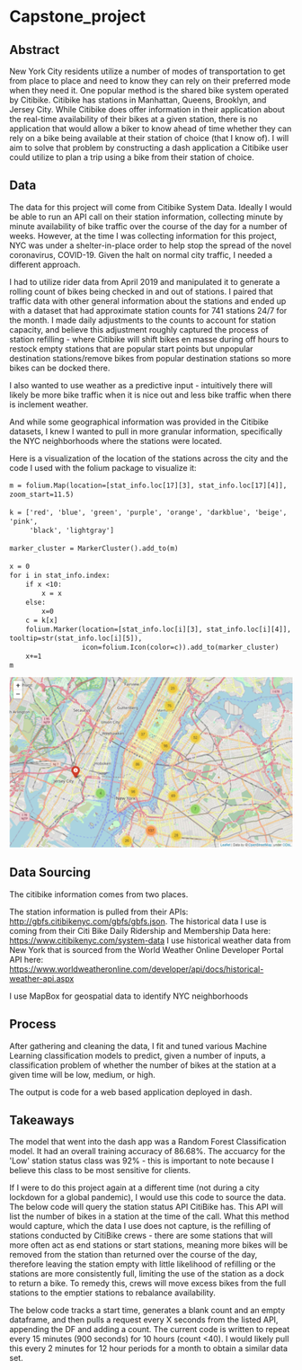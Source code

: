 # Capstone_project

## Abstract
New York City residents utilize a number of modes of transportation to get from place to place and need to know they can rely on their preferred mode when they need it. One popular method is the shared bike system operated by Citibike. Citibike has stations in Manhattan, Queens, Brooklyn, and Jersey City. While Citibike does offer information in their application about the real-time availability of their bikes at a given station, there is no application that would allow a biker to know ahead of time whether they can rely on a bike being available at their station of choice (that I know of). I will aim to solve that problem by constructing a dash application a Citibike user could utilize to plan a trip using a bike from their station of choice.

## Data
The data for this project will come from Citibike System Data. Ideally I would be able to run an API call on their station information, collecting minute by minute availability of bike traffic over the course of the day for a number of weeks. However, at the time I was collecting information for this project, NYC was under a shelter-in-place order to help stop the spread of the novel coronavirus, COVID-19. Given the halt on normal city traffic, I needed a different approach.

I had to utilize rider data from April 2019 and manipulated it to generate a rolling count of bikes being checked in and out of stations. I paired that traffic data with other general information about the stations and ended up with a dataset that had approximate station counts for 741 stations 24/7 for the month. I made daily adjustments to the counts to account for station capacity, and believe this adjustment roughly captured the process of station refilling - where Citibike will shift bikes en masse during off hours to restock empty stations that are popular start points but unpopular destination stations/remove bikes from popular destination stations so more bikes can be docked there.

I also wanted to use weather as a predictive input - intuitively there will likely be more bike traffic when it is nice out and less bike traffic when there is inclement weather.

And while some geographical information was provided in the Citibike datasets, I knew I wanted to pull in more granular information, specifically the NYC neighborhoods where the stations were located.

Here is a visualization of the location of the stations across the city and the code I used with the folium package to visualize it:

```
m = folium.Map(location=[stat_info.loc[17][3], stat_info.loc[17][4]], zoom_start=11.5)

k = ['red', 'blue', 'green', 'purple', 'orange', 'darkblue', 'beige', 'pink', 
     'black', 'lightgray']

marker_cluster = MarkerCluster().add_to(m)

x = 0
for i in stat_info.index:
    if x <10:
        x = x
    else:
        x=0
    c = k[x]
    folium.Marker(location=[stat_info.loc[i][3], stat_info.loc[i][4]], tooltip=str(stat_info.loc[i][5]), 
                  icon=folium.Icon(color=c)).add_to(marker_cluster)
    x+=1
m
```
![](Capstone%20Map.PNG)

## Data Sourcing
The citibike information comes from two places.

The station information is pulled from their APIs: http://gbfs.citibikenyc.com/gbfs/gbfs.json.
The historical data I use is coming from their Citi Bike Daily Ridership and Membership Data here: https://www.citibikenyc.com/system-data
I use historical weather data from New York that is sourced from the World Weather Online Developer Portal API here: https://www.worldweatheronline.com/developer/api/docs/historical-weather-api.aspx

I use MapBox for geospatial data to identify NYC neighborhoods

## Process
After gathering and cleaning the data, I fit and tuned various Machine Learning classification models to predict, given a number of inputs, a classification problem of whether the number of bikes at the station at a given time will be low, medium, or high.

The output is code for a web based application deployed in dash.



## Takeaways
The model that went into the dash app was a Random Forest Classification model. It had an overall training accuracy of 86.68%. The accuarcy for the 'Low' station status class was 92% - this is important to note because I believe this class to be most sensitive for clients.

If I were to do this project again at a different time (not during a city lockdown for a global pandemic), I would use this code to source the data. The below code will query the station status API CitiBike has. This API will list the number of bikes in a station at the time of the call. What this method would capture, which the data I use does not capture, is the refilling of stations conducted by CitiBike crews - there are some stations that will more often act as end stations or start stations, meaning more bikes will be removed from the station than returned over the course of the day, therefore leaving the station empty with little likelihood of refilling or the stations are more consistently full, limiting the use of the station as a dock to return a bike. To remedy this, crews will move excess bikes from the full stations to the emptier stations to rebalance availability.

The below code tracks a start time, generates a blank count and an empty dataframe, and then pulls a request every X seconds from the listed API, appending the DF and adding a count. The current code is written to repeat every 15 minutes (900 seconds) for 10 hours (count <40). I would likely pull this every 2 minutes for 12 hour periods for a month to obtain a similar data set.
